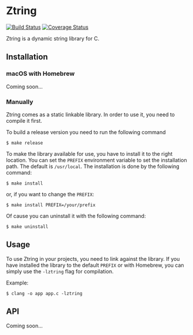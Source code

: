 # Ztring

[![Build Status](https://travis-ci.org/apfohl/ztring.svg?branch=master)](https://travis-ci.org/apfohl/ztring)
[![Coverage Status](https://coveralls.io/repos/github/apfohl/ztring/badge.svg?branch=master)](https://coveralls.io/github/apfohl/ztring?branch=master)

Ztring is a dynamic string library for C.

## Installation

### macOS with Homebrew

Coming soon...

### Manually

Ztring comes as a static linkable library. In order to use it, you need to compile it first.

To build a release version you need to run the following command

    $ make release

To make the library available for use, you have to install it to the right location. You can set the `PREFIX` environment variable to set the installation path. The default is `/usr/local`. The installation is done by the following command:

    $ make install

or, if you want to change the `PREFIX`:

    $ make install PREFIX=/your/prefix

Of cause you can uninstall it with the following command:

    $ make uninstall

## Usage

To use Ztring in your projects, you need to link against the library. If you have installed the library to the default `PREFIX` or with Homebrew, you can simply use the `-lztring` flag for compilation.

Example:

    $ clang -o app app.c -lztring

## API

Coming soon...
